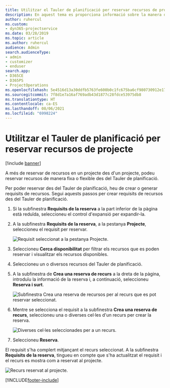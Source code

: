 ```yaml
---
title: Utilitzar el Tauler de planificació per reservar recursos de projecte
description: En aquest tema es proporciona informació sobre la manera de reservar els recursos.
author: ruhercul
ms.custom:
- dyn365-projectservice
ms.date: 03/28/2019
ms.topic: article
ms.author: ruhercul
audience: Admin
search.audienceType:
- admin
- customizer
- enduser
search.app:
- D365CE
- D365PS
- ProjectOperations
ms.openlocfilehash: 5e4516d13a30ddfb5763fe600b0c1fc675ba6cf980730912e1795cc3d6f4991f
ms.sourcegitcommit: 7f8d1e7a16af769adb43d1877c28fdce53975db8
ms.translationtype: HT
ms.contentlocale: ca-ES
ms.lasthandoff: 08/06/2021
ms.locfileid: "6998224"
---
```

# <a name="use-the-schedule-board-to-book-project-resources"></a>Utilitzar el Tauler de planificació per reservar recursos de projecte

[!include [banner](../includes/psa-now-project-operations.md)]

A més de reservar de recursos en un projecte des d'un projecte, podeu reservar recursos de manera fixa o flexible des del Tauler de planificació.

Per poder reservar des del Tauler de planificació, heu de crear o generar requisits de recursos. Segui aquests passos per crear requisits de recursos des del Tauler de planificació.

1. Si la subfinestra **Requisits de la reserva** a la part inferior de la pàgina està reduïda, seleccioneu el control d'expansió per expandir-la.
2. A la subfinestra **Requisits de la reserva**, a la pestanya **Projecte**, seleccioneu el requisit per reservar.

    ![Requisit seleccionat a la pestanya Projecte.](media/Resource-Management-image73.png)

3. Seleccioneu **Cerca disponibilitat** per filtrar els recursos que es poden reservar i visualitzar els recursos disponibles. 
4. Seleccioneu un o diversos recursos del Tauler de planificació. 
5. A la subfinestra de **Crea una reserva de recurs** a la dreta de la pàgina, introduïu la informació de la reserva i, a continuació, seleccioneu **Reserva i surt**.

    ![Subfinestra Crea una reserva de recursos per al recurs que es pot reservar seleccionat.](media/Resource-Management-image74.png)

6. Mentre se selecciona el requisit a la subfinestra **Crea una reserva de recurs**, seleccioneu una o diverses cel·les d'un recurs per crear la reserva.

    ![Diverses cel·les seleccionades per a un recurs.](media/Resource-Management-image75.png)

7. Seleccioneu **Reserva**.

El requisit s'ha complert mitjançant el recurs seleccionat. A la subfinestra **Requisits de la reserva**, tingueu en compte que s'ha actualitzat el requisit i el recurs es mostra com a reservat al projecte.

![Recurs reservat al projecte.](media/Resource-Management-image76.png)


[!INCLUDE[footer-include](../includes/footer-banner.md)]